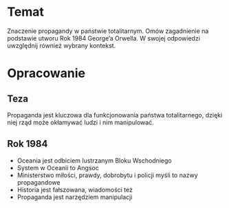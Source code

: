 # Temat
Znaczenie propagandy w państwie totalitarnym. Omów zagadnienie na podstawie utworu Rok 1984 George’a Orwella. W swojej odpowiedzi uwzględnij również wybrany kontekst.

# Opracowanie

## Teza
Propaganda jest kluczowa dla funkcjonowania państwa totalitarnego, dzięki niej rząd może okłamywać ludzi i nim manipulować.

## Rok 1984
- Oceania jest odbiciem lustrzanym Bloku Wschodniego
- System w Oceanii to Angsoc
- Ministerstwo miłości, prawdy, dobrobytu i policji myśli to nazwy propagandowe
- Historia jest fałszowana, wiadomości też
- Propaganda jest narzędziem manipulacji